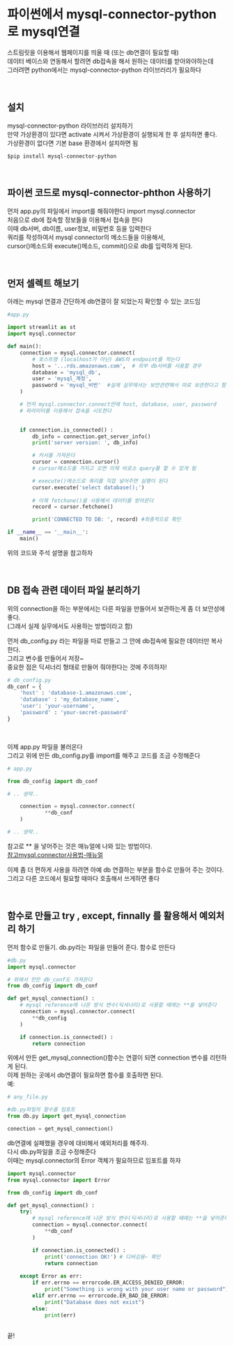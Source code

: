 # 파이썬에서 mysql-connector-python 로 mysql연결

스트림릿을 이용해서 웹페이지를 띄울 때 (또는 db연결이 필요할 때)  
데이터 베이스와 연동해서 할려면 db접속을 해서 원하는 데이터를 받아와야하는데  
그러려면 python에서는 mysql-connector-python 라이브러리가 필요하다  

<br />

## 설치 
mysql-connector-python 라이브러리 설치하기   
만약 가상환경이 있다면 activate 시켜서 가상환경이 실행되게 한 후 설치하면 좋다.   
가상환경이 없다면 기본 base 환경에서 설치하면 됨  


```shell
$pip install mysql-connector-python 
```

<br />

## 파이썬 코드로 mysql-connector-phthon 사용하기

먼저 app.py의 파일에서 import를 해줘야한다 import mysql.connector  
처음으로 db에 접속할 정보들을 이용해서 접속을 한다  
이때 db서버, db이름, user정보, 비밀번호 등을 입력한다  
쿼리를 작성하여서 mysql connector의 메소드들을 이용해서,     
cursor()메소드와 execute()메소드, commit()으로 db를 입력하게 된다.  

<br />

## 먼저 셀렉트 해보기
아래는 mysql 연결과 간단하게 db연결이 잘 되었는지 확인할 수 있는 코드임
```py
#app.py 

import streamlit as st
import mysql.connector

def main():
    connection = mysql.connector.connect(
        # 호스트명 (localhost가 아닌) AWS의 endpoint를 적는다
        host = '...rds.amazonaws.com',  # 외부 db서버를 사용할 경우
        database = 'mysql_db',
        user = 'mysql_계정',
        password = 'mysql_비번'  #실제 실무에서는 보안관련해서 따로 보관한다고 함
    )

    # 먼저 mysql.connector.connect안에 host, database, user, password  
    # 파라미터를 이용해서 접속을 시도한다
    

    if connection.is_connected() :
        db_info = connection.get_server_info()
        print('server version: ', db_info)

        # 커서를 가져온다
        cursor = connection.cursor()
        # cursor메소드를 가지고 오면 이제 비로소 query를 할 수 있게 됨

        # execute()메소드로 쿼리를 직접 넣어주면 실행이 된다
        cursor.execute('select database();')
        
        # 이제 fetchone()을 사용해서 데이터를 받아온다
        record = cursor.fetchone()

        print('CONNECTED TO DB: ', record) #최종적으로 확인

if __name__ == '__main__':  
    main() 
```
위의 코드와 주석 설명을 참고하자

<br/>

## DB 접속 관련 데이터 파일 분리하기
위의 connection을 하는 부분에서는 다른 파일을 만들어서 보관하는게 좀 더 보안성에 좋다.   
(그래서 실제 실무에서도 사용하는 방법이라고 함)

먼저 db_config.py 라는 파일을 따로 만들고 그 안에 db접속에 필요한 데이터만 복사 한다.   
그리고 변수를 만들어서 저장~   
중요한 점은 딕셔너리 형태로 만들어 줘야한다는 것에 주의하자!  

```py
# db_config.py
db_conf = {
    'host' : 'database-1.amazonaws.com',
    'database' : 'my_database_name',
    'user': 'your-username',
    'password' : 'your-secret-password'
}
```

<br/>

이제 app.py 파일을 불러온다  
그리고 위에 만든 db_config.py를 import를 해주고 코드를 조금 수정해준다

```py
# app.py

from db_config import db_conf

# .. 생략..

    connection = mysql.connector.connect( 
            **db_conf
    )

# .. 생략..
```
참고로 ** 을 넣어주는 것은 매뉴얼에 나와 있는 방법이다.  
[참고mysql.connector사용법-매뉴얼](https://dev.mysql.com/doc/connector-python/en/connector-python-example-connecting.html)  

이제 좀 더 편하게 사용을 하려면 아예 db 연결하는 부분을 함수로 만들어 주는 것이다.  
그리고 다른 코드에서 필요할 때마다 호출해서 쓰게하면 좋다

<br/>

## 함수로 만들고 try , except, finnally 를 활용해서 예외처리 하기

먼저 함수로 만들기. db.py라는 파일을 만들어 준다.
함수로 만든다

```py
#db.py
import mysql.connector

# 위에서 만든 db_conf도 가져온다
from db_config import db_conf

def get_mysql_connection() :
    # mysql reference에 나온 방식 변수(딕셔너리)로 사용할 때에는 **을 넣어준다
    connection = mysql.connector.connect( 
        **db_config
    )

    if connection.is_connected() :
        return connection
```

위에서 만든 get_mysql_connection()함수는 연결이 되면 connection 변수를 리턴하게 된다.  
이제 원하는 곳에서 db연결이 필요하면 함수를 호출하면 된다.  
예:

```py
# any_file.py

#db.py파일의 함수를 임포트
from db.py import get_mysql_connection

conection = get_mysql_connection()
```

db연결에 실패했을 경우에 대비해서 예외처리를 해주자.  
다시 db.py파일을 조금 수정해준다   
이때는 mysql.connector의 Error 객체가 필요하므로 임포트를 하자 

```py
import mysql.connector
from mysql.connector import Error

from db_config import db_conf

def get_mysql_connection() :
    try:
        # mysql reference에 나온 방식 변수(딕셔너리)로 사용할 때에는 **을 넣어준다
        connection = mysql.connector.connect( 
            **db_conf
        )

        if connection.is_connected() :
            print('connection OK!') # 디버깅용~ 확인
            return connection
    
    except Error as err:
        if err.errno == errorcode.ER_ACCESS_DENIED_ERROR:
            print("Something is wrong with your user name or password")
        elif err.errno == errorcode.ER_BAD_DB_ERROR:
            print("Database does not exist")
        else:
            print(err)
    
```

끝!


